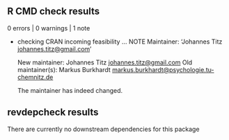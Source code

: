 ## R CMD check results

0 errors | 0 warnings | 1 note

* checking CRAN incoming feasibility ... NOTE
  Maintainer: ‘Johannes Titz <johannes.titz@gmail.com>’
  
  New maintainer:
    Johannes Titz <johannes.titz@gmail.com>
  Old maintainer(s):
    Markus Burkhardt <markus.burkhardt@psychologie.tu-chemnitz.de>

  The maintainer has indeed changed.
  
## revdepcheck results

There are currently no downstream dependencies for this package

